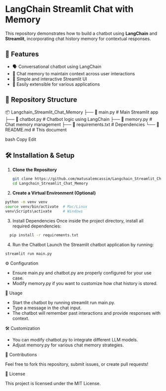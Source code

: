 # LangChain Streamlit Chat with Memory

This repository demonstrates how to build a chatbot using **LangChain** and **Streamlit**, incorporating chat history memory for contextual responses. 

## 🚀 Features
- 🗣️ Conversational chatbot using LangChain
- 💾 Chat memory to maintain context across user interactions
- 🎨 Simple and interactive Streamlit UI
- 🔌 Easily extensible for various applications

## 📂 Repository Structure
📦 Langchain_Streamlit_Chat_Memory ├── 📜 main.py # Main Streamlit app ├── 📜 chatbot.py # Chatbot logic using LangChain ├── 📜 memory.py # Chat memory management ├── 📜 requirements.txt # Dependencies └── 📜 README.md # This document

bash
Copy
Edit

## 🛠️ Installation & Setup

1. **Clone the Repository**
   ```bash
   git clone https://github.com/matusalemcassim/Langchain_Streamlit_Chat_Memory.git
   cd Langchain_Streamlit_Chat_Memory
   ```
   
2. **Create a Virtual Environment (Optional)**
  ```bash
  python -m venv venv
  source venv/bin/activate  # Mac/Linux
  venv\Scripts\activate     # Windows
  ```
3. Install Dependencies
Once inside the project directory, install all required dependencies:
```bash
  pip install -r requirements.txt
```
4. Run the Chatbot
Launch the Streamlit chatbot application by running:
  ```bash
streamlit run main.py
  ```

⚙️ Configuration
- Ensure main.py and chatbot.py are properly configured for your use case.
- Modify memory.py if you want to customize how chat history is stored.
  
📌 Usage
- Start the chatbot by running streamlit run main.py.
- Type a message in the chat input.
- The chatbot will remember past interactions and provide responses with context.
  
🛠️ Customization
- You can modify chatbot.py to integrate different LLM models.
- Adjust memory.py for various chat memory strategies.
  
🤝 Contributions

Feel free to fork this repository, submit issues, or create pull requests!

📜 License

This project is licensed under the MIT License.
